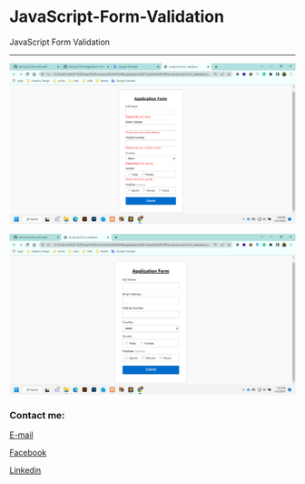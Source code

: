 # JavaScript-Form-Validation
JavaScript Form Validation

---

<img src="Validation.png"
     alt="Validation"/>
     
<img src="Form_Validation.png"
alt="Form_Validation"/>



<!-- all link is here -->

### Contact me:

[E-mail](tanvirpoly@gmail.com)

[Facebook]( https://www.facebook.com/tanvirfbid)

[Linkedin]( https://www.linkedin.com/in/tanvirx/)
